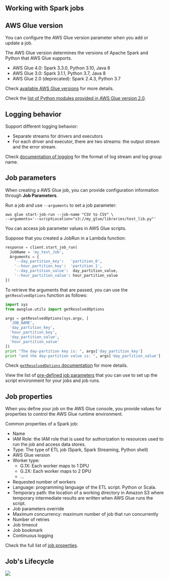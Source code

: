 ## Working with Spark jobs

## AWS Glue version

You can configure the AWS Glue version parameter when you add or update a job. 

The AWS Glue version determines the versions of Apache Spark and Python that AWS Glue supports.

- AWS Glue 4.0: Spark 3.3.0, Python 3.10, Java 8
- AWS Glue 3.0: Spark 3.1.1, Python 3.7, Java 8
- AWS Glue 2.0 (deprecated): Spark 2.4.3, Python 3.7

Check [available AWS Glue versions](https://docs.aws.amazon.com/glue/latest/dg/release-notes.html#release-notes-versions) for more details.

Check the [list of Python modules provided in AWS Glue version 2.0](https://docs.aws.amazon.com/glue/latest/dg/reduced-start-times-spark-etl-jobs.html#reduced-start-times-python-modules).


## Logging behavior

Support different logging behavior:
- Separate streams for drivers and executors
- For each driver and executor, there are two streams: the output stream and the error stream.

Check [documentation of logging](https://docs.aws.amazon.com/glue/latest/dg/reduced-start-times-spark-etl-jobs.html#reduced-start-times-logging) for the format of log stream and log group name.


## Job parameters
When creating a AWS Glue job, you can provide configuration information through **Job Parameters**.

Run a job and use `--arguments` to set a job parameter:
```shell
aws glue start-job-run --job-name "CSV to CSV" \
--arguments='--scriptLocation="s3://my_glue/libraries/test_lib.py"'
```

You can access job parameter values in AWS Glue scripts.

Suppose that you created a JobRun in a Lambda function:
```py
response = client.start_job_run(
  JobName = 'my_test_Job',
  Arguments = {
    '--day_partition_key':   'partition_0',
    '--hour_partition_key':  'partition_1',
    '--day_partition_value':  day_partition_value,
    '--hour_partition_value': hour_partition_value 
})
```

To retrieve the arguments that are passed, you can use the `getResolvedOptions` function as follows:
```py
import sys
from awsglue.utils import getResolvedOptions

args = getResolvedOptions(sys.argv, [
  'JOB_NAME',
  'day_partition_key',
  'hour_partition_key',
  'day_partition_value',
  'hour_partition_value'
])
print "The day-partition key is: ", args['day_partition_key']
print "and the day-partition value is: ", args['day_partition_value']
```

Check [`getResolvedOptions` documentation](https://docs.aws.amazon.com/glue/latest/dg/aws-glue-api-crawler-pyspark-extensions-get-resolved-options.html) for more details.

View the list of [pre-defined job parameters](https://docs.aws.amazon.com/glue/latest/dg/aws-glue-programming-etl-glue-arguments.html#job-parameter-reference) that you can use to set up the script environment for your jobs and job runs.


## Job properties

When you define your job on the AWS Glue console, you provide values for properties to control the AWS Glue runtime environment.

Common properties of a Spark job:
- Name
- IAM Role: the IAM role that is used for authorization to resources used to run the job and access data stores.
- Type: The type of ETL job (Spark, Spark Streaming, Python shell)
- AWS Glue version
- Worker type: 
  - G.1X: Each worker maps to 1 DPU
  - G.2X: Each worker maps to 2 DPU
  - ...
- Requested number of workers
- Language: programming language of the ETL script. Python or Scala.
- Temporary path: the location of a working directory in Amazon S3 where temporary intermediate results are written when AWS Glue runs the script.
- Job parameters override
- Maximum concurrency: maximum number of job that run concurrently
- Number of retries
- Job timeout
- Job bookmark
- Continuous logging

Check the full list of [job properties](https://docs.aws.amazon.com/glue/latest/dg/add-job.html#create-job).


## Job's Lifecycle

![](https://docs.aws.amazon.com/images/glue/latest/dg/images/job-state-diagram.png)